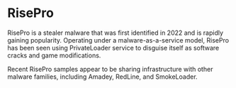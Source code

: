 # RisePro 

RisePro is a stealer malware that was first identified in 2022 and is rapidly 
gaining popularity. Operating under a malware-as-a-service model, RisePro has been
seen using PrivateLoader service to disguise itself as software cracks and game modifications.

Recent RisePro samples appear to be sharing infrastructure with other malware families,
including Amadey, RedLine, and SmokeLoader. 